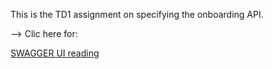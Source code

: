 This is the TD1 assignment on specifying the onboarding API.

--> Clic here for:
 
[SWAGGER UI reading](https://petstore.swagger.io/?url=https://gist.githubusercontent.com/Tiana-Finaritra/7e0bcc8a32366953a59fc114da3dca8b/raw/970dd1028a7559cbc81c18c30632108b11b4f0df/gist.yaml)
